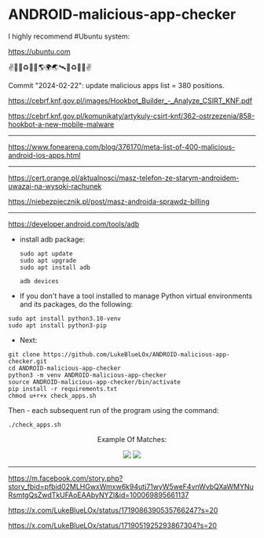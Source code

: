 # ANDROID-malicious-app-checker

I highly recommend #Ubuntu system:

https://ubuntu.com

✌💙💚♻️🌌🚀🌎🌍🌏🛰🌌♻️💚💙✌

Commit "2024-02-22": update malicious apps list = 380 positions.

https://cebrf.knf.gov.pl/images/Hookbot_Builder_-_Analyze_CSIRT_KNF.pdf

https://cebrf.knf.gov.pl/komunikaty/artykuly-csirt-knf/362-ostrzezenia/858-hookbot-a-new-mobile-malware

<hr>

https://www.fonearena.com/blog/376170/meta-list-of-400-malicious-android-ios-apps.html

<hr>

https://cert.orange.pl/aktualnosci/masz-telefon-ze-starym-androidem-uwazaj-na-wysoki-rachunek

https://niebezpiecznik.pl/post/masz-androida-sprawdz-billing

<hr>

https://developer.android.com/tools/adb

* install adb package:
  
    ```
    sudo apt update
    sudo apt upgrade
    sudo apt install adb
    ```
    ```
    adb devices
    ```
    
* If you don't have a tool installed to manage Python virtual environments and its packages, do the following:

```
sudo apt install python3.10-venv
sudo apt install python3-pip
```    

* Next:

```
git clone https://github.com/LukeBlueLOx/ANDROID-malicious-app-checker.git
cd ANDROID-malicious-app-checker
python3 -m venv ANDROID-malicious-app-checker
source ANDROID-malicious-app-checker/bin/activate
pip install -r requirements.txt
chmod u+r+x check_apps.sh
```

Then - each subsequent run of the program using the command:
```
./check_apps.sh
```

<div align="center">


Example Of Matches:

<img src="https://github.com/LukeBlueLOx/ANDROID-malicious-app-checker/blob/6be2ef81f1e4f955553b478509301b2297139c9e/Matches_Example.png" width="" height=""/>

<img src="https://github.com/LukeBlueLOx/ANDROID-malicious-app-checker/blob/6681853612087a0b1678c097e5d90a802d938bc0/Matches_Example_2024-02-22.png" width="" height=""/>
</div>

<hr>

https://m.facebook.com/story.php?story_fbid=pfbid02MLHGwxWmxw6k94utj71wyW5weF4vnWvbQXaWMYNuRsmtgQsZwdTkUFAoEAAbyNYZl&id=100069895661137

https://x.com/LukeBlueLOx/status/1719086390535766247?s=20

https://x.com/LukeBlueLOx/status/1719051925293867304?s=20
